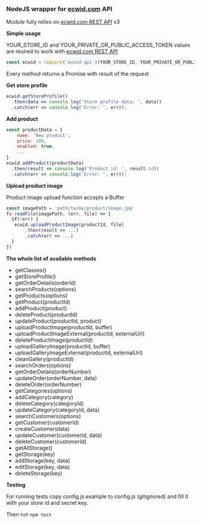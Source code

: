 ### NodeJS wrapper for [ecwid.com](https://www.ecwid.com/) API

Module fully relies on [ecwid.com REST API](https://developers.ecwid.com/api-documentation) v3

**Simple usage**


YOUR_STORE_ID and YOUR_PRIVATE_OR_PUBLIC_ACCESS_TOKEN values are reuired to work with 
[ecwid.com REST API](https://developers.ecwid.com/api-documentation)

```javascript
const ecwid = require('ecwid-api')(YOUR_STORE_ID, YOUR_PRIVATE_OR_PUBLIC_ACCESS_TOKEN);
```

Every method returns a Promise with result of the request

**Get store profile**
```javascript
ecwid.getStoreProfile()
  .then(data => console.log('Store profile data: ', data))
  .catch(err => console.log('Error: ', err));
```

**Add product**
```javascript
const productData = {
    name: 'New product',
    price: 100,
    enabled: true,
    ...
}
ecwid.addProduct(productData)
  .then(result => console.log('Product id: ', result.id))
  .catch(err => console.log('Error: ', err));
```

**Upload product image**

Product image upload function accepts a Buffer 
```javascript
const imagePath = 'path/to/my/product/image.jpg'
fs.readFile(imagePath, (err, file) => {
  if(!err) {
   ecwid.uploadProductImage(productId, file)
       .then(result => ...)
       .catch(err => ...) 
  }
})
```

**The whole list of available methods**

* getClasses()
* getStoreProfile()
* getOrderDetails(orderId)
* searchProducts(options)
* getProducts(options)
* getProduct(productId)
* addProduct(product)
* deleteProduct(productId)
* updateProduct(productId, product)
* uploadProductImage(productId, buffer)
* uploadProductImageExternal(productId, externalUrl)
* deleteProductImage(productId)
* uploadGalleryImage(productId, buffer)
* uploadGalleryImageExternal(productId, externalUrl)
* cleanGallery(productId)
* searchOrders(options)
* getOrderDetails(orderNumber)
* updateOrder(orderNumber, data)
* deleteOrder(orderNumber)
* getCategories(options)
* addCategory(category)
* deleteCategory(categoryId)
* updateCategory(categoryId, data)
* searchCustomers(options)
* getCustomer(customerId)
* createCustomer(data)
* updateCustomer(customerId, data)
* deleteCustomer(customerId)
* getAllStorage()
* getStorage(key)
* addStorage(key, data)
* editStorage(key, data)
* deleteStorage(key)

**Testing**

For running tests copy config.js.example to config.js (gitignored) and fill it with your store id and secret key.

Then run `npm test`